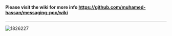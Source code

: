 #### Please visit the wiki for more info https://github.com/muhamed-hassan/messaging-poc/wiki

***

![1826227](https://user-images.githubusercontent.com/17825804/221168461-a39a5fb8-7f1a-4584-bd37-d3f15e778916.jpg)
